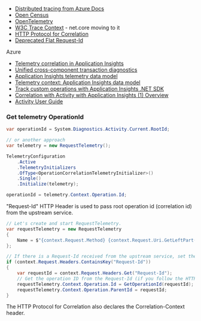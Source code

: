 * [Distributed tracing from Azure Docs](https://docs.microsoft.com/en-us/azure/azure-monitor/app/distributed-tracing)
* [Open Census](https://opencensus.io/)
* [OpenTelemetry](https://opentelemetry.io/)
* [W3C Trace Context](https://www.w3.org/TR/trace-context/) - net.core moving to it
* [HTTP Protocol for Correlation](https://github.com/dotnet/corefx/blob/master/src/System.Diagnostics.DiagnosticSource/src/HttpCorrelationProtocol.md)
* [Deprecated Flat Request-Id](https://github.com/dotnet/corefx/blob/master/src/System.Diagnostics.DiagnosticSource/src/FlatRequestId.md)

Azure

* [Telemetry correlation in Application Insights](https://docs.microsoft.com/en-us/azure/azure-monitor/app/correlation)
* [Unified cross-component transaction diagnostics](https://docs.microsoft.com/en-us/azure/azure-monitor/app/transaction-diagnostics)
* [Application Insights telemetry data model](https://docs.microsoft.com/en-us/azure/azure-monitor/app/data-model)
* [Telemetry context: Application Insights data model](https://docs.microsoft.com/en-us/azure/azure-monitor/app/data-model-context)
* [Track custom operations with Application Insights .NET SDK](https://docs.microsoft.com/en-us/azure/azure-monitor/app/custom-operations-tracking)
* [Correlation with Activity with Application Insights (1) Overview](https://medium.com/@tsuyoshiushio/correlation-with-activity-with-application-insights-1-overview-753a48a645fb)
* [Activity User Guide](https://github.com/dotnet/corefx/blob/master/src/System.Diagnostics.DiagnosticSource/src/ActivityUserGuide.md)

### Get telemetry OperationId

```csharp
var operationId = System.Diagnostics.Activity.Current.RootId;

// or another approach
var telemetry = new RequestTelemetry();

TelemetryConfiguration
    .Active
    .TelemetryInitializers
    .OfType<OperationCorrelationTelemetryInitializer>()
    .Single()
    .Initialize(telemetry);

operationId = telemetry.Context.Operation.Id;
```

"Request-Id" HTTP Header is used to pass root operation id (correlation id) from the upstream service.

```csharp
// Let's create and start RequestTelemetry.
var requestTelemetry = new RequestTelemetry
{
    Name = $"{context.Request.Method} {context.Request.Uri.GetLeftPart(UriPartial.Path)}"
};

// If there is a Request-Id received from the upstream service, set the telemetry context accordingly.
if (context.Request.Headers.ContainsKey("Request-Id"))
{
    var requestId = context.Request.Headers.Get("Request-Id");
    // Get the operation ID from the Request-Id (if you follow the HTTP Protocol for Correlation).
    requestTelemetry.Context.Operation.Id = GetOperationId(requestId);
    requestTelemetry.Context.Operation.ParentId = requestId;
}
```

The HTTP Protocol for Correlation also declares the Correlation-Context header.